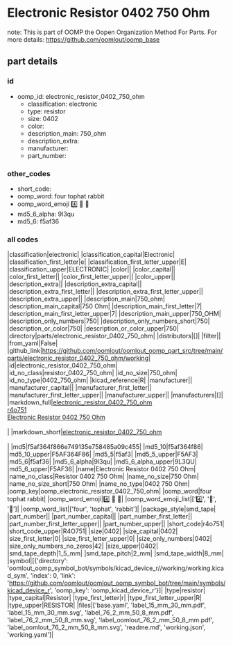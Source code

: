 # Electronic Resistor 0402 750 Ohm  

note: This is part of OOMP the Oopen Organization Method For Parts. For more details: https://github.com/oomlout/oomp_base

##  part details





### id
* oomp_id: electronic_resistor_0402_750_ohm
  * classification: electronic
  * type: resistor
  * size: 0402
  * color: 
  * description_main: 750_ohm
  * description_extra: 
  * manufacturer: 
  * part_number: 

### other_codes
* short_code: 
* oomp_word: four tophat rabbit
* oomp_word_emoji :four: :tophat: :rabbit:
* md5_6_alpha: 9l3qu
* md5_6: f5af36

### all codes 
|classification|electronic|
|classification_capital|Electronic|
|classification_first_letter|e|
|classification_first_letter_upper|E|
|classification_upper|ELECTRONIC|
|color||
|color_capital||
|color_first_letter||
|color_first_letter_upper||
|color_upper||
|description_extra||
|description_extra_capital||
|description_extra_first_letter||
|description_extra_first_letter_upper||
|description_extra_upper||
|description_main|750_ohm|
|description_main_capital|750 Ohm|
|description_main_first_letter|7|
|description_main_first_letter_upper|7|
|description_main_upper|750_OHM|
|description_only_numbers|750|
|description_only_numbers_short|750|
|description_or_color|750|
|description_or_color_upper|750|
|directory|parts/electronic_resistor_0402_750_ohm|
|distributors|[]|
|filter||
|from_yaml|False|
|github_link|https://github.com/oomlout/oomlout_oomp_part_src/tree/main/parts/electronic_resistor_0402_750_ohm/working|
|id|electronic_resistor_0402_750_ohm|
|id_no_class|resistor_0402_750_ohm|
|id_no_size|750_ohm|
|id_no_type|0402_750_ohm|
|kicad_reference|R|
|manufacturer||
|manufacturer_capital||
|manufacturer_first_letter||
|manufacturer_first_letter_upper||
|manufacturer_upper||
|manufacturers|[]|
|markdown_full|[electronic_resistor_0402_750_ohm](https://github.com/oomlout/oomlout_oomp_part_src/tree/main/parts/electronic_resistor_0402_750_ohm/working)<br>[r4o751](https://github.com/oomlout/oomlout_oomp_part_src/tree/main/parts/electronic_resistor_0402_750_ohm/working)<br>[Electronic Resistor 0402 750 Ohm](https://github.com/oomlout/oomlout_oomp_part_src/tree/main/parts/electronic_resistor_0402_750_ohm/working)<br><br>|
|markdown_short|[electronic_resistor_0402_750_ohm](https://github.com/oomlout/oomlout_oomp_part_src/tree/main/parts/electronic_resistor_0402_750_ohm/working)<br><br>|
|md5|f5af364f866e749135e758485a09c455|
|md5_10|f5af364f86|
|md5_10_upper|F5AF364F86|
|md5_5|f5af3|
|md5_5_upper|F5AF3|
|md5_6|f5af36|
|md5_6_alpha|9l3qu|
|md5_6_alpha_upper|9L3QU|
|md5_6_upper|F5AF36|
|name|Electronic Resistor 0402 750 Ohm|
|name_no_class|Resistor 0402 750 Ohm|
|name_no_size|750 Ohm|
|name_no_size_short|750 Ohm|
|name_no_type|0402 750 Ohm|
|oomp_key|oomp_electronic_resistor_0402_750_ohm|
|oomp_word|four tophat rabbit|
|oomp_word_emoji|:four: :tophat: :rabbit:|
|oomp_word_emoji_list|[':four:', ':tophat:', ':rabbit:']|
|oomp_word_list|['four', 'tophat', 'rabbit']|
|package_style|smd_tape|
|part_number||
|part_number_capital||
|part_number_first_letter||
|part_number_first_letter_upper||
|part_number_upper||
|short_code|r4o751|
|short_code_upper|R4O751|
|size|0402|
|size_capital|0402|
|size_first_letter|0|
|size_first_letter_upper|0|
|size_only_numbers|0402|
|size_only_numbers_no_zeros|42|
|size_upper|0402|
|smd_tape_depth|1_5_mm|
|smd_tape_pitch|2_mm|
|smd_tape_width|8_mm|
|symbol|[{'directory': 'oomlout_oomp_symbol_bot/symbols/kicad_device_r//working/working.kicad_sym', 'index': 0, 'link': 'https://github.com/oomlout/oomlout_oomp_symbol_bot/tree/main/symbols/kicad_device_r', 'oomp_key': 'oomp_kicad_device_r'}]|
|type|resistor|
|type_capital|Resistor|
|type_first_letter|r|
|type_first_letter_upper|R|
|type_upper|RESISTOR|
|files|['base.yaml', 'label_15_mm_30_mm.pdf', 'label_15_mm_30_mm.svg', 'label_76_2_mm_50_8_mm.pdf', 'label_76_2_mm_50_8_mm.svg', 'label_oomlout_76_2_mm_50_8_mm.pdf', 'label_oomlout_76_2_mm_50_8_mm.svg', 'readme.md', 'working.json', 'working.yaml']|
